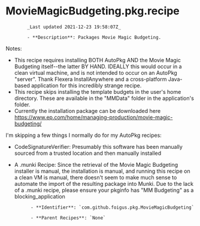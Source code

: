 # MovieMagicBudgeting.pkg.recipe

            _Last updated 2021-12-23 19:58:07Z_

            - **Description**: Packages Movie Magic Budgeting.

Notes:
- This recipe requires installing BOTH AutoPkg AND the Movie Magic Budgeting itself--the latter BY HAND.  IDEALLY this would occur in a clean virtual machine, and is not intended to occur on an AutoPkg "server".  Thank Flexera InstallAnywhere and a cross-platform Java-based application for this incredibly strange recipe.
- This recipe skips installing the template budgets in the user's home directory.  These are available in the "MMData" folder in the application's folder.
- Currently the installation package can be downloaded here https://www.ep.com/home/managing-production/movie-magic-budgeting/

I'm skipping a few things I normally do for my AutoPkg recipes:
- CodeSignatureVerifier: Presumably this software has been manually sourced from a trusted location and then manually installed
- A .munki Recipe: Since the retrieval of the Movie Magic Budgeting installer is manual, the installation is manual, and running this recipe on a clean VM is manual, there doesn't seem to make much sense to automate the import of the resulting package into Munki.  Due to the lack of a .munki recipe, please ensure your pkginfo has "MM Budgeting" as a blocking_application

            - **Identifier**: `com.github.foigus.pkg.MovieMagicBudgeting`

            - **Parent Recipes**: `None`